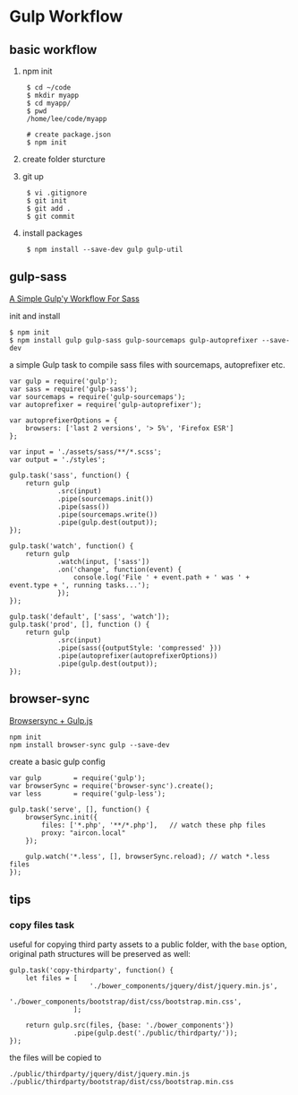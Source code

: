 Gulp Workflow
================

## basic workflow

1. npm init

		$ cd ~/code
		$ mkdir myapp
		$ cd myapp/
		$ pwd
		/home/lee/code/myapp

		# create package.json
		$ npm init

2. create folder sturcture

3. git up

		$ vi .gitignore
		$ git init
		$ git add .
		$ git commit 

4. install packages

		$ npm install --save-dev gulp gulp-util


## gulp-sass

[A Simple Gulp'y Workflow For Sass](https://www.sitepoint.com/simple-gulpy-workflow-sass/)

init and install

	$ npm init
	$ npm install gulp gulp-sass gulp-sourcemaps gulp-autoprefixer --save-dev

a simple Gulp task to compile sass files with sourcemaps, autoprefixer etc.

	var gulp = require('gulp');
	var sass = require('gulp-sass');
	var sourcemaps = require('gulp-sourcemaps');
	var autoprefixer = require('gulp-autoprefixer');

	var autoprefixerOptions = {
		browsers: ['last 2 versions', '> 5%', 'Firefox ESR']
	};

	var input = './assets/sass/**/*.scss';
	var output = './styles';

	gulp.task('sass', function() {
		return gulp
				.src(input)
				.pipe(sourcemaps.init())
				.pipe(sass())
				.pipe(sourcemaps.write())
				.pipe(gulp.dest(output));
	});

	gulp.task('watch', function() {
		return gulp
				.watch(input, ['sass'])
				.on('change', function(event) {
					console.log('File ' + event.path + ' was ' + event.type + ', running tasks...');
				});
	});

	gulp.task('default', ['sass', 'watch']);
	gulp.task('prod', [], function () {
		return gulp
				.src(input)
				.pipe(sass({outputStyle: 'compressed' }))
				.pipe(autoprefixer(autoprefixerOptions))
				.pipe(gulp.dest(output));
	});


## browser-sync

[Browsersync + Gulp.js](https://www.browsersync.io/docs/gulp/)

	npm init
	npm install browser-sync gulp --save-dev

create a basic gulp config

	var gulp        = require('gulp');
	var browserSync = require('browser-sync').create();
	var less		= require('gulp-less');

	gulp.task('serve', [], function() {
		browserSync.init({
			files: ['*.php', '**/*.php'],	// watch these php files
			proxy: "aircon.local"
		});

		gulp.watch('*.less', [], browserSync.reload); // watch *.less files
	});



## tips

### copy files task

useful for copying third party assets to a public folder, with the `base` option, original path structures will be preserved as well:

	gulp.task('copy-thirdparty', function() {
		let files = [
						'./bower_components/jquery/dist/jquery.min.js',
						'./bower_components/bootstrap/dist/css/bootstrap.min.css',
					];
				
		return gulp.src(files, {base: './bower_components'})
					.pipe(gulp.dest('./public/thirdparty/'));
	});


the files will be copied to 

`./public/thirdparty/jquery/dist/jquery.min.js`
`./public/thirdparty/bootstrap/dist/css/bootstrap.min.css`



